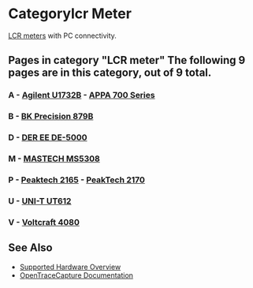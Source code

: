 # Categorylcr Meter

[LCR meters](https://en.wikipedia.org/wiki/LCR_meter) with PC connectivity. 
## Pages in category "LCR meter" The following 9 pages are in this category, out of 9 total. 
### A \- [Agilent U1732B](Agilent_U1732B.html "Agilent U1732B") \- [APPA 700 Series](APPA_700_Series.html "APPA 700 Series") 
### B \- [BK Precision 879B](BK_Precision_879B.html "BK Precision 879B") 
### D \- [DER EE DE-5000](DER_EE_DE-5000.html "DER EE DE-5000") 
### M \- [MASTECH MS5308](MASTECH_MS5308.html "MASTECH MS5308") 
### P \- [Peaktech 2165](Peaktech_2165.html "Peaktech 2165") \- [PeakTech 2170](PeakTech_2170.html "PeakTech 2170") 
### U \- [UNI-T UT612](UNI-T_UT612.html "UNI-T UT612") 
### V \- [Voltcraft 4080](Voltcraft_4080.html "Voltcraft 4080")

## See Also
- [Supported Hardware Overview](../supported-hardware.md)
- [OpenTraceCapture Documentation](../../opentracecapture/overview.md)

